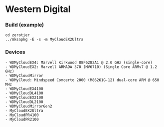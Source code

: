 # Western Digital

### Build (example)

```
cd zerotier
../mksapkg -E -s -m MyCloudEX2Ultra
```

### Devices
	- WDMyCloudEX4: Marvell Kirkwood 88F6282A1 @ 2.0 GHz (single-core)
	- WDMyCloudEX2: Marvell ARMADA 370 (MV6710) (Single Core ARMv7 @ 1.2 GHz)
	- WDMyCloudMirror
	- WDMyCloud: Mindspeed Comcerto 2000 (M86261G-12) dual-core ARM @ 650 MHz
	- WDMyCloudEX4100
	- WDMyCloudDL4100
	- WDMyCloudEX2100
	- WDMyCloudDL2100
	- WDMyCloudMirrorGen2
	- MyCloudEX2Ultra
	- MyCloudPR4100
	- MyCloudPR2100